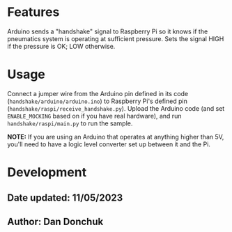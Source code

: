 # Features
Arduino sends a "handshake" signal to Raspberry Pi so it knows if the pneumatics system is operating at sufficient pressure. Sets the signal HIGH if the pressure is OK; LOW otherwise.

# Usage
Connect a jumper wire from the Arduino pin defined in its code (`handshake/arduino/arduino.ino`) to Raspberry Pi's defined pin (`handshake/raspi/receive_handshake.py`). Upload the Arduino code (and set `ENABLE_MOCKING` based on if you have real hardware), and run `handshake/raspi/main.py` to run the sample.

**NOTE:** If you are using an Arduino that operates at anything higher than 5V, you'll need to have a logic level converter set up between it and the Pi.

# Development
## Date updated: 11/05/2023
## Author: Dan Donchuk